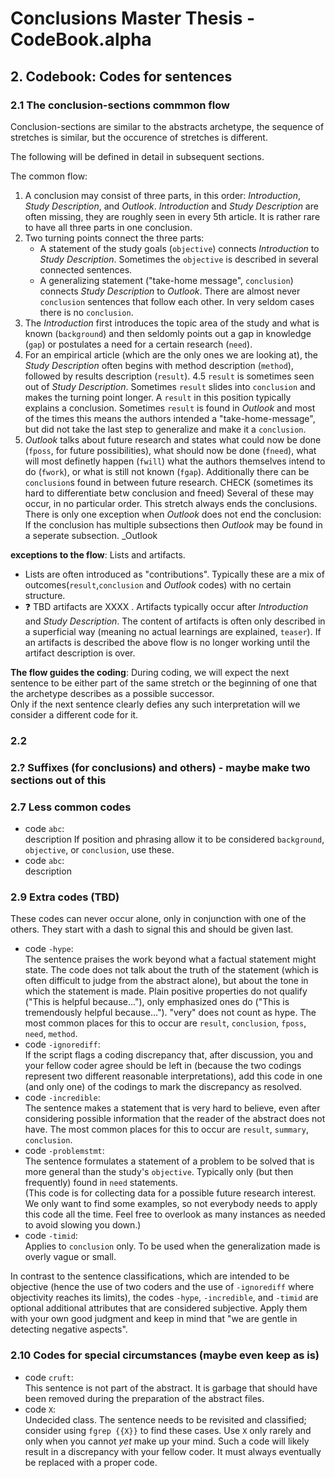 # Conclusions Master Thesis - CodeBook.alpha

## 2. Codebook: Codes for sentences


### 2.1 The conclusion-sections commmon flow

Conclusion-sections are similar to the abstracts archetype, the sequence of stretches is similar, but the occurence of stretches is different. 

The following will be defined in detail in subsequent sections.

The common flow: 

1. A conclusion may consist of three parts, in this order:
   _Introduction_, _Study Description_, and _Outlook_. 
   _Introduction_ and _Study Description_ are often missing, they are roughly seen in every 5th article.
   It is rather rare to have all three parts in one conclusion.
2. Two turning points connect the three parts:
   - A statement of the study goals (`objective`) connects _Introduction_ to _Study Description_.
     Sometimes the `objective` is described in several connected sentences.
   - A generalizing statement ("take-home message", `conclusion`) 
     connects _Study Description_ to _Outlook_.
     There are almost never `conclusion` sentences that follow each other.
     In very seldom cases there is no `conclusion`.
3. The _Introduction_ first introduces the topic area of the study and what is known (`background`)
   and then seldomly points out a gap in knowledge (`gap`) or 
   postulates a need for a certain research (`need`).
4. For an empirical article (which are the only ones we are looking at), the _Study Description_ often begins with
   method description (`method`), followed by results description (`result`).
4.5 `result` is sometimes seen out of _Study Description_. 
   Sometimes `result` slides into `conclusion` and makes the turning point longer. 
   A `result` in this position typically explains a conclusion.
   Sometimes `result` is found in _Outlook_ and most of the times this means the authors intended a "take-home-message",
   but did not take the  last step to generalize and make it a `conclusion`.
5. _Outlook_ talks about future research and states 
   what could now be done (`fposs`, for future possibilities),
   what should now be done (`fneed`),
   what will most definetly happen (`fwill`)
   what the authors themselves intend to do (`fwork`), or
   what is still not known (`fgap`).
   Additionally there can be `conclusion`s found in between future research. CHECK (sometimes its hard to differentiate betw conclusion and fneed)
   Several of these may occur, in no particular order. 
   This stretch always ends the conclusions. There is only one exception when _Outlook_ does not end the conclusion:
   If the conclusion has multiple subsections then _Outlook_ may be found in a seperate subsection.
   _Outlook

**exceptions to the flow**: Lists and artifacts. 
- Lists are often introduced as "contributions". Typically these are a mix of outcomes(`result`,`conclusion` and _Outlook_ codes) with no certain structure. <FloMorZha und BalRal>
- &#x2753; TBD artifacts are XXXX . Artifacts typically occur after _Introduction_ and _Study Description_.
  The content of artifacts is often only described in a superficial way (meaning no actual learnings are explained, `teaser`).
  If an artifacts is described the above flow is no longer working until the artifact description is over.

**The flow guides the coding**: During coding, we will expect the next sentence
to be either part of the same stretch or the beginning of one
that the archetype describes as a possible successor.  
Only if the next sentence clearly defies any such interpretation will we consider
a different code for it.


### 2.2

### 2.? Suffixes (for conclusions) and others) - maybe make two sections out of this

### 2.7 Less common codes

- code `abc`:  
  description
  If position and phrasing allow it to be considered `background`, `objective`, or `conclusion`, use these.
- code `abc`:  
  description


### 2.9 Extra codes (TBD)

These codes can never occur alone, only in conjunction with one of the others.
They start with a dash to signal this and should be given last. 

- code `-hype`:  
  The sentence praises the work beyond what a factual statement might state.
  The code does not talk about the truth of the statement (which is often difficult
  to judge from the abstract alone), but about the tone in which
  the statement is made.
  Plain positive properties do not qualify ("This is helpful because..."),
  only emphasized ones do ("This is tremendously helpful because...").
  "very" does not count as hype.
  The most common places for this to occur are 
  `result`, `conclusion`, `fposs`, `need`, `method`.  
- code `-ignorediff`:  
  If the script flags a coding discrepancy that, after discussion, you and your fellow coder
  agree should be left in (because the two codings represent two different reasonable interpretations),
  add this code in one (and only one) of the codings to mark the discrepancy as resolved.
- code `-incredible`:  
  The sentence makes a statement that is very hard to believe, even after considering
  possible information that the reader of the abstract does not have.
  The most common places for this to occur are 
  `result`, `summary`, `conclusion`.  
- code `-problemstmt`:  
  The sentence formulates a statement of a problem to be solved that is more general
  than the study's `objective`. 
  Typically only (but then frequently) found in `need` statements.  
  (This code is for collecting data for a possible future research interest.
  We only want to find some examples, so not everybody needs to apply this code all the time.
  Feel free to overlook as many instances as needed to avoid slowing you down.)
- code `-timid`:  
  Applies to `conclusion` only. 
  To be used when the generalization made is overly vague or small.

In contrast to the sentence classifications, which are intended to be objective
(hence the use of two coders and the use of `-ignorediff` where objectivity reaches its limits),
the codes `-hype`, `-incredible`, and `-timid` are optional additional attributes
that are considered subjective. 
Apply them with your own good judgment and keep in mind that
"we are gentle in detecting negative aspects".


### 2.10 Codes for special circumstances (maybe even keep as is)

- code `cruft`:  
  This sentence is not part of the abstract.
  It is garbage that should have been removed during the preparation of the abstract files.
- code `X`:  
  Undecided class. The sentence needs to be revisited and classified;
  consider using `fgrep {{X}}` to find these cases.
  Use `X` only rarely and only when you cannot _yet_ make up your mind.
  Such a code will likely result in a discrepancy with your fellow coder.
  It must always eventually be replaced with a proper code.

